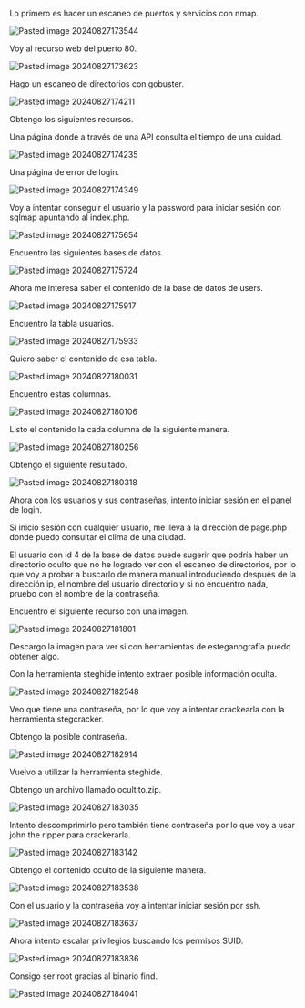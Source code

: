 Lo primero es hacer un escaneo de puertos y servicios con nmap.

![Pasted image 20240827173544](https://github.com/user-attachments/assets/3e1f111c-233c-4fdd-a383-a54af3abff73)

Voy al recurso web del puerto 80.

![Pasted image 20240827173623](https://github.com/user-attachments/assets/177991b0-b23b-4fdb-bb96-ef0385d45e26)

Hago un escaneo de directorios con gobuster.

![Pasted image 20240827174211](https://github.com/user-attachments/assets/0cb25ab6-1276-49cd-9db7-6b516aeafb55)

Obtengo los siguientes recursos.

Una página donde a través de una API consulta el tiempo de una cuidad.

![Pasted image 20240827174235](https://github.com/user-attachments/assets/6963dac6-fd72-4d38-b8ef-e0b7ce930aac)

Una página de error de login.

![Pasted image 20240827174349](https://github.com/user-attachments/assets/47238cf8-4f1b-4006-9da0-adff1387e16e)

Voy a intentar conseguir el usuario y la password para iniciar sesión con sqlmap apuntando al index.php.

![Pasted image 20240827175654](https://github.com/user-attachments/assets/cf588339-f0f3-4746-9eba-c4fbde74c2fa)

Encuentro las siguientes bases de datos.

![Pasted image 20240827175724](https://github.com/user-attachments/assets/ca920664-a933-4559-9913-1096e3c1d6ff)

Ahora me interesa saber el contenido de la base de datos de users.

![Pasted image 20240827175917](https://github.com/user-attachments/assets/15d026ab-4798-405f-8f33-5eb09b5bd2b9)

Encuentro la tabla usuarios.

![Pasted image 20240827175933](https://github.com/user-attachments/assets/ad2cd394-9ee4-47fa-a5e2-8008a35c1462)

Quiero saber el contenido de esa tabla.

![Pasted image 20240827180031](https://github.com/user-attachments/assets/cbfaf72f-5071-4886-977d-0cd65d910e76)

Encuentro estas columnas.

![Pasted image 20240827180106](https://github.com/user-attachments/assets/181f9a5a-ca6d-43e6-9289-713a718b9474)

Listo el contenido la cada columna de la siguiente manera.

![Pasted image 20240827180256](https://github.com/user-attachments/assets/1e0720fe-771b-4ad6-af75-ac9e28bd135d)

Obtengo el siguiente resultado.

![Pasted image 20240827180318](https://github.com/user-attachments/assets/1c23bec1-fcc3-44e8-ac1f-6dbac893be81)

Ahora con los usuarios y sus contraseñas, intento iniciar sesión en el panel de login.

Si inicio sesión con cualquier usuario, me lleva a la dirección de page.php donde puedo consultar el clima de una ciudad.

El usuario con id 4 de la base de datos puede sugerir que podría haber un directorio oculto que no he logrado ver con el escaneo de directorios, por lo que voy a probar a buscarlo de manera manual introduciendo después de la dirección ip, el nombre del usuario directorio y si no encuentro nada, pruebo con el nombre de la contraseña.

Encuentro el siguiente recurso con una imagen.

![Pasted image 20240827181801](https://github.com/user-attachments/assets/4cb55a46-ba55-4041-b239-c0cc10dcd366)

Descargo la imagen para ver si con herramientas de esteganografía puedo obtener algo.

Con la herramienta steghide intento extraer posible información oculta.

![Pasted image 20240827182548](https://github.com/user-attachments/assets/e4f7d991-fbe4-456d-972d-c9e00008c118)

Veo que tiene una contraseña, por lo que voy a intentar crackearla con la herramienta stegcracker.

Obtengo la posible contraseña.

![Pasted image 20240827182914](https://github.com/user-attachments/assets/69208c51-e100-485f-893a-8c37bbde6836)

Vuelvo a utilizar la herramienta steghide.

Obtengo un archivo llamado ocultito.zip.

![Pasted image 20240827183035](https://github.com/user-attachments/assets/4457052b-e1bf-4ab9-97cd-303f37c7dc22)

Intento descomprimirlo pero también tiene contraseña por lo que voy a usar john the ripper para crackerarla.

![Pasted image 20240827183142](https://github.com/user-attachments/assets/b1f44759-cb6f-49eb-b660-9f5eedb23fd4)

Obtengo el contenido oculto de la siguiente manera.

![Pasted image 20240827183538](https://github.com/user-attachments/assets/ae3cb02d-8189-48c7-b9ff-27b17bcee273)

Con el usuario y la contraseña voy a intentar iniciar sesión por ssh.

![Pasted image 20240827183637](https://github.com/user-attachments/assets/9d0684b5-9fbc-4745-ac22-8665b47a9fef)

Ahora intento escalar privilegios buscando los permisos SUID.

![Pasted image 20240827183836](https://github.com/user-attachments/assets/6c6a3069-1d95-43d9-857d-b343afce280b)

Consigo ser root gracias al binario find.

![Pasted image 20240827184041](https://github.com/user-attachments/assets/3bfc034f-51e1-4567-a87e-c9bf5fafe4e5)
